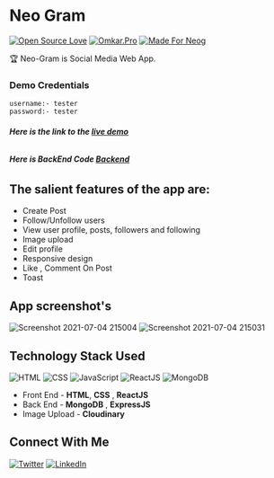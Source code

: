 # Neo Gram
[![Open Source Love](https://badges.frapsoft.com/os/v2/open-source.svg?v=103)](https://github.com/smilegupta)
[![Omkar.Pro](https://cdn.rawgit.com/sindresorhus/awesome/d7305f38d29fed78fa85652e3a63e154dd8e8829/media/badge.svg)](https://github.com/omkarborude) [![Made For Neog](https://img.shields.io/badge/Made%20For-Neog-orange.svg)](https://github.com/omkarborude)

🏆 Neo-Gram is Social Media Web App.

### Demo Credentials
```
username:- tester 
password:- tester
```
###### **Here is the link to the [live demo](https://neo-gram-fronend.netlify.app/)**
###### **Here is BackEnd Code [Backend](https://github.com/omkarborude/Social-backend)**


## The salient features of the app are:
- Create Post
- Follow/Unfollow  users
- View user profile, posts, followers and following 
- Image upload 
- Edit profile
- Responsive design
- Like , Comment On Post
- Toast

## App screenshot's
![Screenshot 2021-07-04 215004](https://user-images.githubusercontent.com/58505700/124392203-ede01400-dd11-11eb-9dfc-be19bd1fa0f2.jpg)
![Screenshot 2021-07-04 215031](https://user-images.githubusercontent.com/58505700/124392205-ef114100-dd11-11eb-8e68-25a499ee0977.jpg)


## Technology Stack Used
![HTML](https://img.shields.io/badge/frontend-html-orange.svg?logo=html5&style=flat-square) 
![CSS](https://img.shields.io/badge/frontend-css-yellowgreen.svg?logo=css3&style=flat-square)
![JavaScript](https://img.shields.io/badge/frontend-javascript-blue.svg?logo=javascript&style=flat-square) 
![ReactJS](https://img.shields.io/badge/React-JS-blue) 
![MongoDB](https://img.shields.io/badge/Backend-Express.JS-%233a86ff) 

- Front End - **HTML**, **CSS** , **ReactJS**
- Back End  - **MongoDB** , **ExpressJS**
- Image Upload - **Cloudinary**

## Connect With Me 

[![Twitter](https://img.shields.io/static/v1.svg?label=connect&message=@omkar_Borude_&color=grey&logo=twitter&style=flat&logoColor=white&colorA=blue)](https://twitter.com/omkar_Borude_)
[![LinkedIn](https://img.shields.io/static/v1.svg?label=connect&message=@omkar-borude&color=9cf&logo=linkedin&style=flat&logoColor=white&colorA=blue)](https://www.linkedin.com/in/omkar-borude-b4583016b/) 
